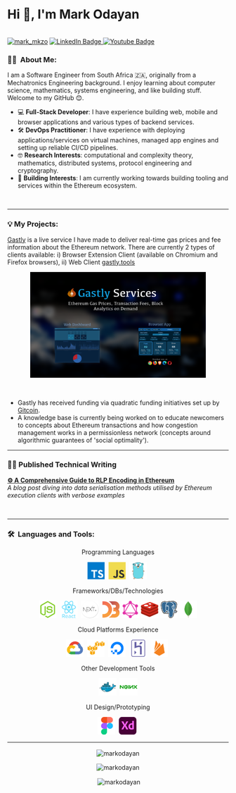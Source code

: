 <h1>Hi 👋, I'm Mark Odayan</h1>
<br/>

<div id="badges">
  <a href="https://twitter.com/mark_mkzo" target="blank"><img src="https://img.shields.io/twitter/follow/mark_mkzo?logo=twitter&style=for-the-badge"  alt="mark_mkzo" /></a>
  <a href="https://www.linkedin.com/in/mark-odayan-5a898286/">
    <img src="https://img.shields.io/badge/LinkedIn-blue?style=for-the-badge&logo=linkedin&logoColor=white" alt="LinkedIn Badge"/>
  </a>
  <a href="https://www.youtube.com/channel/UCwadJ4N-dnKvySMaiXf4SIg">
    <img src="https://img.shields.io/badge/YouTube-red?style=for-the-badge&logo=youtube&logoColor=white" alt="Youtube Badge"/>
  </a>
</div>

### :man_technologist: &nbsp;About Me:

I am a Software Engineer from South Africa 🇿🇦, originally from a Mechatronics Engineering background. I enjoy learning about computer science, mathematics, systems engineering, and like building stuff. Welcome to my GitHub 😊.

- 💻 <b>Full-Stack Developer</b>: I have experience building web, mobile and browser applications and various types of backend services.
- 🛠 <b>DevOps Practitioner</b>: I have experience with deploying applications/services on virtual machines, managed app engines and setting up reliable CI/CD pipelines.
- 🤓 <b>Research Interests</b>: computational and complexity theory, mathematics, distributed systems, protocol engineering and cryptography.
- 🧪 <b>Building Interests</b>: I am currently working towards building tooling and services within the Ethereum ecosystem.


<br/>

---

### 💡 My Projects:
[Gastly](https://gastly.tools) is a live service I have made to deliver real-time gas prices and fee information about the Ethereum network. There are currently 2 types of clients available: i) Browser Extension Client (available on Chromium and Firefox browsers), ii) Web Client [gastly.tools](https://gastly.tools) 

<p align="center"><img src="./gastly-github.png" title="Gastly" alt="Gastly" width="400" height="240"/></p>&nbsp;

- Gastly has received funding via quadratic funding initiatives set up by [Gitcoin](https://gitcoin.co/grants/3562/gastly-gas-price-chrome-extension).
- A knowledge base is currently being worked on to educate newcomers to concepts about Ethereum transactions and how congestion management works in a permissionless network (concepts around algorithmic guarantees of 'social optimality').



---

### ✍🏾 Published Technical Writing

**[⚙️ A Comprehensive Guide to RLP Encoding in Ethereum
](https://medium.com/@markodayansa/a-comprehensive-guide-to-rlp-encoding-in-ethereum-6bd75c126de0)** <br> *A blog post diving into data serialisation methods utilised by Ethereum execution clients with verbose examples*

<br />

---

### 🛠 &nbsp;Languages and Tools:

<p>
<p align="center">Programming Languages</p>
<p align="center">
  <img src="https://github.com/devicons/devicon/blob/master/icons/typescript/typescript-original.svg" title="TypeScript" alt="TypeScript" width="40" height="40"/>&nbsp;
  <img src="https://github.com/devicons/devicon/blob/master/icons/javascript/javascript-original.svg" title="JavaScript" alt="JavaScript" width="40" height="40"/>&nbsp;
  <img src="https://github.com/devicons/devicon/blob/master/icons/go/go-original.svg" title="Golang" alt="Go" width="40" height="40"/>&nbsp;
</p>  
  
<p align="center">Frameworks/DBs/Technologies</p>
<p align="center">
  <img src="https://github.com/devicons/devicon/blob/master/icons/nodejs/nodejs-plain.svg" title="NodeJS" alt="NodeJS" width="40" height="40"/>&nbsp;
  <img src="https://github.com/devicons/devicon/blob/master/icons/react/react-original-wordmark.svg" title="React" alt="React" width="40" height="40"/>&nbsp;
  <img src="./nextjs.png" title="Next.js" alt="Next.js" width="40" height="40"/>&nbsp;
  <img src="https://github.com/devicons/devicon/blob/master/icons/d3js/d3js-original.svg" title="D3" alt="D3" width="40" height="40"/>
  <img src="https://github.com/devicons/devicon/blob/master/icons/graphql/graphql-plain.svg" title="GraphQL" alt="GraphQL" width="40" height="40"/>
  <img src="https://github.com/devicons/devicon/blob/master/icons/redis/redis-original.svg" title="Redis" alt="Redis" width="40" height="40"/>
  <img src="https://github.com/devicons/devicon/blob/master/icons/postgresql/postgresql-original.svg" title="PostgreSQL" alt="PostgreSQL" width="40" height="40"/>
  <img src="https://github.com/devicons/devicon/blob/master/icons/mongodb/mongodb-original.svg" title="MongoDB" alt="MongoDB" width="40" height="40"/> 
</p>

<p align="center">Cloud Platforms Experience</p>
<p align="center">
  <img src="https://github.com/devicons/devicon/blob/master/icons/googlecloud/googlecloud-original.svg" title="GCP" alt="GCP" width="40" height="40"/>&nbsp;
  <img src="https://github.com/devicons/devicon/blob/master/icons/amazonwebservices/amazonwebservices-original.svg" title="AWS" alt="AWS" width="40" height="40"/>&nbsp;
  <img src="https://github.com/devicons/devicon/blob/master/icons/digitalocean/digitalocean-original.svg" title="Digital Ocean" alt="Digital Ocean" width="40" height="40"/>&nbsp;
    <img src="https://github.com/devicons/devicon/blob/master/icons/heroku/heroku-original.svg" title="Heroku" alt="Heroku" width="40" height="40"/>&nbsp;
  <img src="https://github.com/devicons/devicon/blob/master/icons/firebase/firebase-plain.svg" title="Firebase" alt="Firebase" width="40" height="40"/>&nbsp;
</p>
  
<p align="center">Other Development Tools</p>
<p align="center">
  <img src="https://github.com/devicons/devicon/blob/master/icons/docker/docker-original.svg" title="Docker" alt="Docker" width="40" height="40"/>&nbsp;
  <img src="https://github.com/devicons/devicon/blob/master/icons/nginx/nginx-original.svg" title="Nginx" alt="Nginx" width="40" height="40"/>
</p>  
  
<p align="center">UI Design/Prototyping</p>
<p align="center">
  <img src="https://github.com/devicons/devicon/blob/master/icons/figma/figma-original.svg" title="Figma" alt="Figma" width="40" height="40"/>&nbsp;
  <img src="./adobexd.png" title="AdobeXD" alt="AdobeXD" width="40" height="40"/>&nbsp;
</p>
</p>

---

<p align="center"><img align="center" src="https://github-readme-stats.vercel.app/api/top-langs?username=markodayan&show_icons=true&locale=en&layout=compact" alt="markodayan" /></p>

<p align="center"><img align="center" src="https://github-readme-streak-stats.herokuapp.com/?user=markodayan&" alt="markodayan" /></p>

<p align="center">&nbsp;<img align="center" src="https://github-readme-stats.vercel.app/api?username=markodayan&show_icons=true&locale=en" alt="markodayan" /></p>

